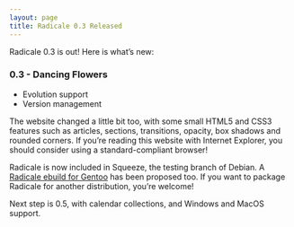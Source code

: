```yaml
---
layout: page
title: Radicale 0.3 Released
---
```


Radicale 0.3 is out! Here is what’s new:

### 0.3 - Dancing Flowers

* Evolution support
* Version management

The website changed a little bit too, with some small HTML5 and CSS3 features
such as articles, sections, transitions, opacity, box shadows and rounded
corners. If you’re reading this website with Internet Explorer, you should
consider using a standard-compliant browser!

Radicale is now included in Squeeze, the testing branch of Debian. A
[Radicale ebuild for Gentoo](http://bugs.gentoo.org/show_bug.cgi?id=322811) has
been proposed too. If you want to package Radicale for another distribution,
you’re welcome!

Next step is 0.5, with calendar collections, and Windows and MacOS support.
